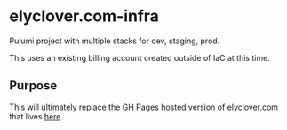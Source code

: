 # elyclover.com-infra

Pulumi project with multiple stacks for dev, staging, prod.

This uses an existing billing account created outside of IaC at this time.

## Purpose

This will ultimately replace the GH Pages hosted version of elyclover.com that
lives [here](https://github.com/kevholmes/elyclover.com).

